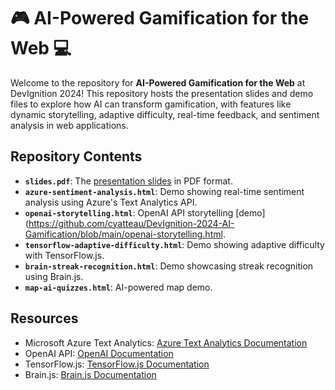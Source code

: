# 🎮 AI-Powered Gamification for the Web 💻

Welcome to the repository for **AI-Powered Gamification for the Web** at DevIgnition 2024! This repository hosts the presentation slides and demo files to explore how AI can transform gamification, with features like dynamic storytelling, adaptive difficulty, real-time feedback, and sentiment analysis in web applications.

## Repository Contents

- **`slides.pdf`**: The [presentation slides](https://github.com/cyatteau/DevIgnition-2024-AI-Gamification/blob/main/AI-Gamification-Presentation.pdf) in PDF format.
- **`azure-sentiment-analysis.html`**: Demo showing real-time sentiment analysis using Azure's Text Analytics API.
- **`openai-storytelling.html`**: OpenAI API storytelling [demo](https://github.com/cyatteau/DevIgnition-2024-AI-Gamification/blob/main/openai-storytelling.html.
- **`tensorflow-adaptive-difficulty.html`**: Demo showing adaptive difficulty with TensorFlow.js.
- **`brain-streak-recognition.html`**: Demo showcasing streak recognition using Brain.js.
- **`map-ai-quizzes.html`**: AI-powered map demo.

## Resources
- Microsoft Azure Text Analytics: [Azure Text Analytics Documentation](https://azure.microsoft.com/en-us/products/ai-services/ai-language)
- OpenAI API: [OpenAI Documentation](https://platform.openai.com/docs/overview)
- TensorFlow.js: [TensorFlow.js Documentation](https://www.tensorflow.org/js)
- Brain.js: [Brain.js Documentation](https://brain.js.org)
